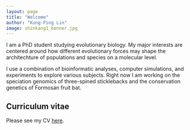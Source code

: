 ```yaml
---
layout: page
title: "Welcome"
author: "Kung-Ping Lin"
image: shinkang1_banner.jpg
---
```


I am a PhD student studying evolutionary biology. My major interests are centered around how different evolutionary forces may shape the architechture of populations and species on a molecular level.  

I use a combination of bioinformatic analyses, computer simulations, and experiments to explore various subjects. Right now I am working on the speciation genomics of three-spined sticklebacks and the conservation genetics of Formosan fruit bat.

## Curriculum vitae

Please see my CV [here](https://github.com/kpsimonlin/CV).
